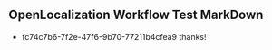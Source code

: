 ## OpenLocalization Workflow Test MarkDown
* fc74c7b6-7f2e-47f6-9b70-77211b4cfea9 thanks!

<!--HONumber=Aug16_HO4-->


